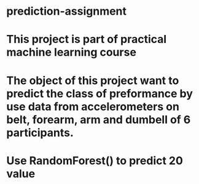 # prediction-assignment
# This project is part of practical machine learning course 
# The object of this project want to predict the class of preformance by use data from accelerometers on belt, forearm, arm and dumbell of 6 participants.
# Use RandomForest() to predict 20 value  

